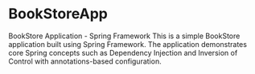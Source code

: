 # BookStoreApp
BookStore Application - Spring Framework This is a simple BookStore application built using Spring Framework. The application demonstrates core Spring concepts such as Dependency Injection and Inversion of Control with annotations-based configuration.
